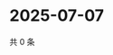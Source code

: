 # 2025-07-07

共 0 条

<!-- BEGIN ZHIHUVIDEO -->
<!-- 最后更新时间 Mon Jul 07 2025 22:12:26 GMT+0800 (China Standard Time) -->

<!-- END ZHIHUVIDEO -->
